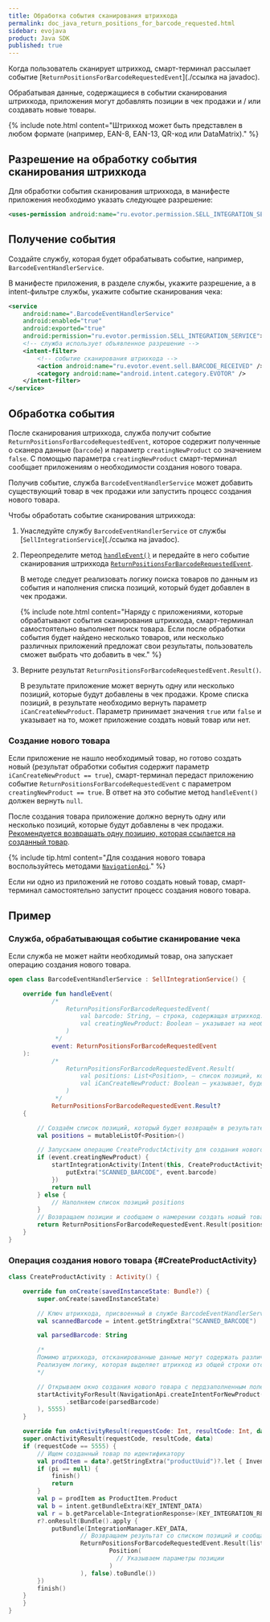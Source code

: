 ```yaml
---
title: Обработка события сканирования штрихкода
permalink: doc_java_return_positions_for_barcode_requested.html
sidebar: evojava
product: Java SDK
published: true
---
```


Когда пользователь сканирует штрихкод, смарт-терминал рассылает событие [`ReturnPositionsForBarcodeRequestedEvent`](./ссылка на javadoc).

Обрабатывая данные, содержащиеся в событии сканирования штрихкода, приложения могут добавлять позиции в чек продажи и / или создавать новые товары.

{% include note.html content="Штрихкод может быть представлен в любом формате (например, EAN-8, EAN-13, QR-код или DataMatrix)." %}

## Разрешение на обработку события сканирования штрихкода

Для обработки события сканирования штрихкода, в манифесте приложения необходимо указать следующее разрешение:

```xml
<uses-permission android:name="ru.evotor.permission.SELL_INTEGRATION_SERVICE" />
```

## Получение события

Создайте службу, которая будет обрабатывать событие, например, `BarcodeEventHandlerService`.

В манифесте приложения, в разделе службы, укажите разрешение, а в intent-фильтре службы, укажите событие сканирования чека:

```xml
<service
    android:name=".BarcodeEventHandlerService"
    android:enabled="true"
    android:exported="true"
    android:permission="ru.evotor.permission.SELL_INTEGRATION_SERVICE">
    <!-- служба использует объявленное разрешение -->
    <intent-filter>
        <!-- событие сканирования штрихкода -->
        <action android:name="ru.evotor.event.sell.BARCODE_RECEIVED" />
        <category android:name="android.intent.category.EVOTOR" />
    </intent-filter>
</service>
```

## Обработка события

После сканирования штрихкода, служба получит событие `ReturnPositionsForBarcodeRequestedEvent`, которое содержит полученные о сканера данные (`barcode`) и параметр `creatingNewProduct` со значением `false`. С помощью параметра `creatingNewProduct` смарт-терминал сообщает приложениям о необходимости создания нового товара.

Получив событие, служба `BarcodeEventHandlerService` может добавить существующий товар в чек продажи или запустить процесс создания нового товара.

Чтобы обработать событие сканирования штрихкода:

1. Унаследуйте службу `BarcodeEventHandlerService` от службы [`SellIntegrationService`](./ссылка на javadoc).
2. Переопределите метод [`handleEvent()`](./) и передайте в него событие сканирования штрихкода [`ReturnPositionsForBarcodeRequestedEvent`](./).

   В методе следует реализовать логику поиска товаров по данным из события и наполнения списка позиций, который будет добавлен в чек продажи.

   {% include note.html content="Наряду с приложениями, которые обрабатывают события сканирования штрихкода, смарт-терминал самостоятельно выполняет поиск товара. Если после обработки события будет найдено несколько товаров, или несколько различных приложений предложат свои результаты, пользователь сможет выбрать что добавить в чек." %}

4. Верните результат `ReturnPositionsForBarcodeRequestedEvent.Result()`.

   В результате приложение может вернуть одну или несколько позиций, которые будут добавлены в чек продажи. Кроме списка позиций, в результате необходимо вернуть параметр `iCanCreateNewProduct`. Параметр принимает значения `true` или `false` и указывает на то, может приложение создать новый товар или нет.

### Создание нового товара

Если приложение не нашло необходимый товар, но готово создать новый (результат обработки события содержит параметр `iCanCreateNewProduct == true`), смарт-терминал передаст приложению событие `ReturnPositionsForBarcodeRequestedEvent` с параметром `creatingNewProduct == true`. В ответ на это событие метод `handleEvent()` должен вернуть `null`.


После создания товара приложение должно вернуть одну или несколько позиций, которые будут добавлены в чек продажи. [Рекомендуется возвращать одну позицию, которая ссылается на созданный товар](./doc_java_return_positions_for_barcode_requested.html#CreateProductActivity).

{% include tip.html content="Для создания нового товара воспользуйтесь методами [`NavigationApi`](./doc_java_navigation.html)." %}

Если ни одно из приложений не готово создать новый товар, смарт-терминал самостоятельно запустит процесс создания нового товара.

## Пример

### Служба, обрабатывающая событие сканирование чека

Если служба не может найти необходимый товар, она запускает операцию создания нового товара.

```kotlin
open class BarcodeEventHandlerService : SellIntegrationService() {

    override fun handleEvent(
            /*
                ReturnPositionsForBarcodeRequestedEvent(
                    val barcode: String, – строка, содержащая штрихкод. Штрихкод может быть любого типа
                    val creatingNewProduct: Boolean – указывает на необходимость создания нового товара по отсканированному штрихкоду
                )
             */
            event: ReturnPositionsForBarcodeRequestedEvent
    ):
            /*
                ReturnPositionsForBarcodeRequestedEvent.Result(
                    val positions: List<Position>, – список позиций, которые будут добавлены в чек продажи
                    val iCanCreateNewProduct: Boolean – указывает, будет приложение создавать товар на основе отсканированного штрихкода или нет
                )
             */
            ReturnPositionsForBarcodeRequestedEvent.Result?
    {

        // Создаём список позиций, который будет возвращён в результате и добавлен в чек продажи
        val positions = mutableListOf<Position>()

        // Запускаем операцию CreateProductActivity для создания нового товара, если creatingNewProduct == true.
        if (event.creatingNewProduct) {
            startIntegrationActivity(Intent(this, CreateProductActivity::class.java).apply {
                putExtra("SCANNED_BARCODE", event.barcode)
            })
            return null
        } else {
            // Наполняем список позиций positions
        }
        // Возвращаем позиции и сообщаем о намерении создать новый товар
        return ReturnPositionsForBarcodeRequestedEvent.Result(positions, iCanCreateNewProduct = true)
    }
}
```

### Операция создания нового товара {#CreateProductActivity}

```kotlin
class CreateProductActivity : Activity() {

    override fun onCreate(savedInstanceState: Bundle?) {
        super.onCreate(savedInstanceState)

        // Ключ штрихкода, присвоенный в службе BarcodeEventHandlerService
        val scannedBarcode = intent.getStringExtra("SCANNED_BARCODE")

        val parsedBarcode: String

        /*
        Помимо штрихкода, отсканированные данные могут содержать различную информацию, например, вес или розничную цену товара.
        Реализуем логику, которая выделяет штрихкод из общей строки отсканированных данных и помещает его в переменную parsedBarcode.
        */

        // Открываем окно создания нового товара с пердзаполненным полем штрихкода
        startActivityForResult(NavigationApi.createIntentForNewProduct(NavigationApi.NewProductIntentBuilder()
                .setBarcode(parsedBarcode)
        ), 5555)
    }

    override fun onActivityResult(requestCode: Int, resultCode: Int, data: Intent?) {//Параметр data содержит идентификатор созданного товара
    super.onActivityResult(requestCode, resultCode, data)
    if (requestCode == 5555) {
        // Ищем созданный товар по идентификатору
        val prodItem = data?.getStringExtra("productUuid")?.let { InventoryApi.getProductByUuid(this, it) }
        if (pi == null) {
            finish()
            return
        }
        val p = prodItem as ProductItem.Product
        val b = intent.getBundleExtra(KEY_INTENT_DATA)
        val r = b.getParcelable<IntegrationResponse>(KEY_INTEGRATION_RESPONSE)
        r?.onResult(Bundle().apply {
            putBundle(IntegrationManager.KEY_DATA,
                    // Возвращаем результат со списком позиций и сообщаем смарт-терминалу, что создавать новый товар не требуется (iCanCreateNewProduct == false)
                    ReturnPositionsForBarcodeRequestedEvent.Result(listOf(
                            Position(
                              // Указываем параметры позиции
                            )
                    ), false).toBundle())
        })
        finish()
    }
    }
}
```

<!-- TODO ## См. также

* [Обработка событий смарт-терминала](./doc_java_return_st_events_processing.html) -->



<!-- ## DRAFT

Эта функциональность предваряет глобальные изменения в API смарт-терминала.

В рамках этой задачи сделаны следующие изменения:

* Создан новый пакет framework.common, в котором будут храниться родительские классы необходимые для интеграций. В пакет добавлены:

   * интеграционная служба второй версии (IntegrationServiceV2). Чтобы поддержать заявленную функциональность, необходимо наследоваться от этой версии службы.
   * родительское событие IntegrationEvent.

* Добавлено событие ReturnPositionsForBarcodeRequestedEvent, унаследованное от IntegrationEvent.
* Добавлены две службы для обработки события: ReceiptFormationIntegrationService и SellIntegrationService. Обе службы унаследованы от IntegrationServiceV2.
* Изменён класс RequiresIntentAction. Теперь он необходим не только приёмникам широковещательных сообщений, но и для обработки событий смарт-терминала с помощью IntegrationServiceV2.


Для документирования понадобится:

* Добавить разел об обработке событий смарт-терминала с помощью интеграционных служб обоих версий.
* Обновить раздел doc_app_integration_points.html#events (дописать новое событие со ссылкой на javadoc).
* Обновить javadoc по созданным сущностям.
* Описать новое разрешение(?)


Начиная с версии Evotor POS X.X.X приложения могут добавлять позиции в чек продажи и создавать новые товары на основе данных, полученных от сканера штрихкодов.

Для этого в интеграционной библиотеке были созданы соответствующие интеграционные же службы. Вы можете видеть, что эти службы (наполнения чека и продажи) наследуют новую версию [интеграционной службы](./).

Таким образом механизм работы с новой функциональностью во многом напоминает обычную обработку [событий](./). -->

